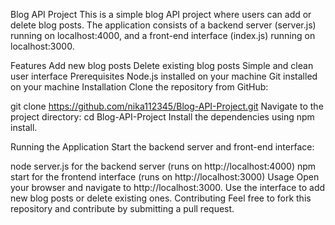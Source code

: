Blog API Project
This is a simple blog API project where users can add or delete blog posts. The application consists of a backend server (server.js) running on localhost:4000, and a front-end interface (index.js) running on localhost:3000.

Features
Add new blog posts
Delete existing blog posts
Simple and clean user interface
Prerequisites
Node.js installed on your machine
Git installed on your machine
Installation
Clone the repository from GitHub:

git clone https://github.com/nika112345/Blog-API-Project.git
Navigate to the project directory: cd Blog-API-Project
Install the dependencies using npm install.

Running the Application
Start the backend server and front-end interface:

node server.js for the backend server (runs on http://localhost:4000)
npm start for the frontend interface (runs on http://localhost:3000)
Usage
Open your browser and navigate to http://localhost:3000.
Use the interface to add new blog posts or delete existing ones.
Contributing
Feel free to fork this repository and contribute by submitting a pull request.
